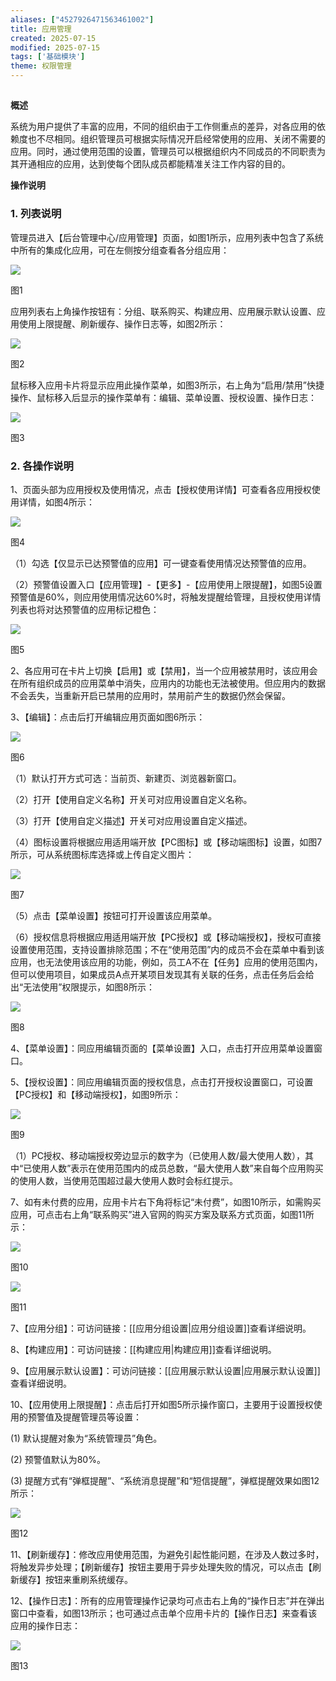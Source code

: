 ```yaml
---
aliases: ["4527926471563461002"]
title: 应用管理
created: 2025-07-15
modified: 2025-07-15
tags: ['基础模块']
theme: 权限管理
---
```


##

**概述**

系统为用户提供了丰富的应用，不同的组织由于工作侧重点的差异，对各应用的依赖度也不尽相同。组织管理员可根据实际情况开启经常使用的应用、关闭不需要的应用。同时，通过使用范围的设置，管理员可以根据组织内不同成员的不同职责为其开通相应的应用，达到使每个团队成员都能精准关注工作内容的目的。

**操作说明**

### 1. **列表说明**

管理员进入【后台管理中心/应用管理】页面，如图1所示，应用列表中包含了系统中所有的集成化应用，可在左侧按分组查看各分组应用：

![](6add550814cca39e7aee93782cf11b45.jpg)

图1

应用列表右上角操作按钮有：分组、联系购买、构建应用、应用展示默认设置、应用使用上限提醒、刷新缓存、操作日志等，如图2所示：

![](3f3ee4e614d6b66a3992660102bf0a84.jpg)

图2

鼠标移入应用卡片将显示应用此操作菜单，如图3所示，右上角为“启用/禁用”快捷操作、鼠标移入后显示的操作菜单有：编辑、菜单设置、授权设置、操作日志：

![](14c5122457f0664f501843288420d5bb.jpg)

图3

### 2. **各操作说明**

1、页面头部为应用授权及使用情况，点击【授权使用详情】可查看各应用授权使用详情，如图4所示：

![](2580fcf6a02a20692867c68517c0c26d.jpg)

图4

（1）勾选【仅显示已达预警值的应用】可一键查看使用情况达预警值的应用。

（2）预警值设置入口【应用管理】-【更多】-【应用使用上限提醒】，如图5设置预警值是60%，则应用使用情况达60%时，将触发提醒给管理，且授权使用详情列表也将对达预警值的应用标记橙色：

![](681a24991b9b84c36c80d489972b88e2.jpg)

图5

2、各应用可在卡片上切换【启用】或【禁用】，当一个应用被禁用时，该应用会在所有组织成员的应用菜单中消失，应用内的功能也无法被使用。但应用内的数据不会丢失，当重新开启已禁用的应用时，禁用前产生的数据仍然会保留。

3、【编辑】：点击后打开编辑应用页面如图6所示：

![](88f6c3f3c5b4e602e3176c7cbb8e02e9.jpg)

图6

（1）默认打开方式可选：当前页、新建页、浏览器新窗口。

（2）打开【使用自定义名称】开关可对应用设置自定义名称。

（3）打开【使用自定义描述】开关可对应用设置自定义描述。

（4）图标设置将根据应用适用端开放【PC图标】或【移动端图标】设置，如图7所示，可从系统图标库选择或上传自定义图片：

![](1b554f2487be72b71718f5cd488d1b23.jpg)

图7

（5）点击【菜单设置】按钮可打开设置该应用菜单。

（6）授权信息将根据应用适用端开放【PC授权】或【移动端授权】，授权可直接设置使用范围，支持设置排除范围；不在“使用范围”内的成员不会在菜单中看到该应用，也无法使用该应用的功能，例如，员工A不在【任务】应用的使用范围内，但可以使用项目，如果成员A点开某项目发现其有关联的任务，点击任务后会给出“无法使用”权限提示，如图8所示：

![](10ac1512bb35bc1e9b5f298a486ab42e.jpg)

图8

4、【菜单设置】：同应用编辑页面的【菜单设置】入口，点击打开应用菜单设置窗口。

5、【授权设置】：同应用编辑页面的授权信息，点击打开授权设置窗口，可设置【PC授权】和【移动端授权】，如图9所示：

![](a3285f4faf62a9a4e22bcfff90e79e97.jpg)

图9

（1）PC授权、移动端授权旁边显示的数字为（已使用人数/最大使用人数），其中“已使用人数”表示在使用范围内的成员总数，“最大使用人数”来自每个应用购买的使用人数，当使用范围超过最大使用人数时会标红提示。

7、如有未付费的应用，应用卡片右下角将标记“未付费”，如图10所示，如需购买应用，可点击右上角“联系购买”进入官网的购买方案及联系方式页面，如图11所示：

![](96c9cb1f08a5ef1b7adace754d89ad7c.jpg)

图10

![](593d21997b64753d6d1dc56d750ed4c9.jpg)

图11

7、【应用分组】：可访问链接：[[应用分组设置|应用分组设置]]查看详细说明。

8、【构建应用】：可访问链接：[[构建应用|构建应用]]查看详细说明。

9、【应用展示默认设置】：可访问链接：[[应用展示默认设置|应用展示默认设置]]查看详细说明。

10、【应用使用上限提醒】：点击后打开如图5所示操作窗口，主要用于设置授权使用的预警值及提醒管理员等设置：

(1) 默认提醒对象为“系统管理员”角色。

(2) 预警值默认为80%。

(3) 提醒方式有“弹框提醒”、“系统消息提醒”和“短信提醒”，弹框提醒效果如图12所示：

![](8fac2a11abc877c9977d10661a50666c.jpg)

图12

11、【刷新缓存】：修改应用使用范围，为避免引起性能问题，在涉及人数过多时，将触发异步处理；【刷新缓存】按钮主要用于异步处理失败的情况，可以点击【刷新缓存】按钮来重刷系统缓存。

12、【操作日志】：所有的应用管理操作记录均可点击右上角的“操作日志”并在弹出窗口中查看，如图13所示；也可通过点击单个应用卡片的【操作日志】来查看该应用的操作日志：

![](a9c2673ee9098fa357494663a5f1922c.jpg)

图13
